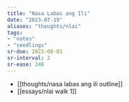 ```yaml
---
title: "Nasa Labas ang Ili"
date: "2023-07-19"
aliases: "thoughts/nlai"
tags:
- "notes"
- "seedlings"
sr-due: 2023-08-01
sr-interval: 2
sr-ease: 248
---
```


- [[thoughts/nasa labas ang ili outline]]
- [[essays/nlai walk 1]]


